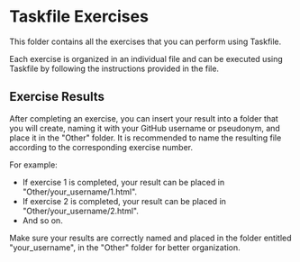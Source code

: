 # Taskfile Exercises

This folder contains all the exercises that you can perform using Taskfile.

Each exercise is organized in an individual file and can be executed using Taskfile by following the instructions provided in the file.

## Exercise Results

After completing an exercise, you can insert your result into a folder that you will create, naming it with your GitHub username or pseudonym, and place it in the "Other" folder. It is recommended to name the resulting file according to the corresponding exercise number.

For example:
- If exercise 1 is completed, your result can be placed in "Other/your_username/1.html".
- If exercise 2 is completed, your result can be placed in "Other/your_username/2.html".
- And so on.

Make sure your results are correctly named and placed in the folder entitled "your_username", in the "Other" folder for better organization.
